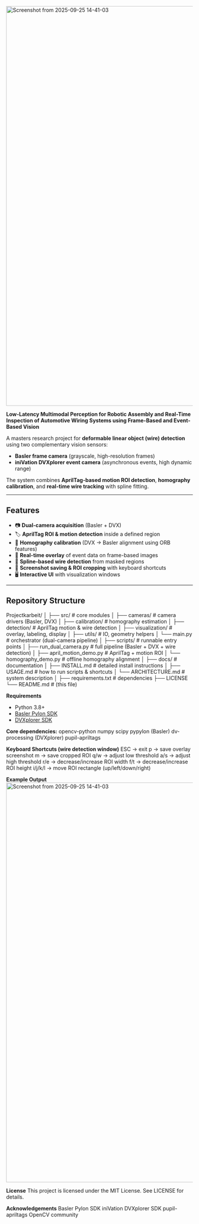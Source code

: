 <img width="1920" height="1080" alt="Screenshot from 2025-09-25 14-41-03" src="https://github.com/user-attachments/assets/dbf83941-b129-4cf6-81cd-7d64adb4d20b" />

**Low-Latency Multimodal Perception for Robotic Assembly and Real-Time Inspection of Automotive Wiring Systems using Frame-Based and Event-Based Vision**

A masters research project for **deformable linear object (wire) detection** using two complementary vision sensors:
- **Basler frame camera** (grayscale, high-resolution frames)
- **iniVation DVXplorer event camera** (asynchronous events, high dynamic range)

The system combines **AprilTag-based motion ROI detection**, **homography calibration**, and **real-time wire tracking** with spline fitting.

---

## Features
- 📷 **Dual-camera acquisition** (Basler + DVX)
- 🏷️ **AprilTag ROI & motion detection** inside a defined region
- 🔄 **Homography calibration** (DVX → Basler alignment using ORB features)
- 🎥 **Real-time overlay** of event data on frame-based images
- 🧵 **Spline-based wire detection** from masked regions
- 💾 **Screenshot saving & ROI cropping** with keyboard shortcuts
- 🖥️ **Interactive UI** with visualization windows

---

## Repository Structure

Projectkarbeit/
│
├── src/ # core modules
│ ├── cameras/ # camera drivers (Basler, DVX)
│ ├── calibration/ # homography estimation
│ ├── detection/ # AprilTag motion & wire detection
│ ├── visualization/ # overlay, labeling, display
│ ├── utils/ # IO, geometry helpers
│ └── main.py # orchestrator (dual-camera pipeline)
│
├── scripts/ # runnable entry points
│ ├── run_dual_camera.py # full pipeline (Basler + DVX + wire detection)
│ ├── april_motion_demo.py # AprilTag + motion ROI
│ └── homography_demo.py # offline homography alignment
│
├── docs/ # documentation
│ ├── INSTALL.md # detailed install instructions
│ ├── USAGE.md # how to run scripts & shortcuts
│ └── ARCHITECTURE.md # system description
│
├── requirements.txt # dependencies
├── LICENSE
└── README.md # (this file)



**Requirements**
- Python 3.8+
- [Basler Pylon SDK](https://www.baslerweb.com/en/products/software/basler-pylon-camera-software-suite/)  
- [DVXplorer SDK](https://inivation.com/support/software/)  


**Core dependencies:**
opencv-python
numpy
scipy
pypylon (Basler)
dv-processing (DVXplorer)
pupil-apriltags

**Keyboard Shortcuts (wire detection window)**
ESC → exit
p → save overlay screenshot
m → save cropped ROI
q/w → adjust low threshold
a/s → adjust high threshold
r/e → decrease/increase ROI width
f/t → decrease/increase ROI height
i/j/k/l → move ROI rectangle (up/left/down/right)

**Example Output**
<img width="1920" height="1080" alt="Screenshot from 2025-09-25 14-41-03" src="https://github.com/user-attachments/assets/a6ab5144-d4d9-4165-9347-e111a95c5062" />


**License**
This project is licensed under the MIT License. See LICENSE for details.

**Acknowledgements**
Basler Pylon SDK
iniVation DVXplorer SDK
pupil-apriltags
OpenCV community
